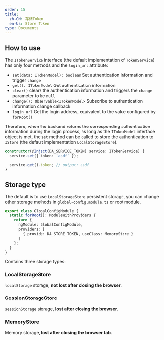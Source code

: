 ```yaml
---
order: 15
title: 
  zh-CN: 存储Token
  en-Us: Store Token
type: Documents
---
```


## How to use

The `ITokenService` interface (the default implementation of `TokenService`) has only four methods and the `login_url` attribute:

- `set(data: ITokenModel): boolean` Set authentication information and trigger `change`
- `get(): ITokenModel` Get authentication information
- `clear()` clears the authentication information and triggers the `change` parameter to be `null`
- `change(): Observable<ITokenModel>` Subscribe to authentication information change callback
- `login_url` Get the login address, equivalent to the value configured by `forRoot()`

Therefore, when the backend returns the corresponding authentication information during the login process, as long as the `ITokenModel` interface object is met, the `set` method can be called to store the authentication to `IStore` (the default implementation `LocalStorageStore`).

```ts
constructor(@Inject(DA_SERVICE_TOKEN) service: ITokenService) {
  service.set({ token: `asdf` });

  service.get().token; // output: asdf
}
```

## Storage type

The default is to use `LocalStorageStore` persistent storage, you can change other storage methods in `global-config.module.ts` or root module.

```ts
export class GlobalConfigModule {
  static forRoot(): ModuleWithProviders {
    return {
      ngModule: GlobalConfigModule,
      providers: [
        { provide: DA_STORE_TOKEN, useClass: MemoryStore }
      ]
    };
  }
}
```

Contains three storage types:

### LocalStorageStore

`localStorage` storage, **not lost after closing the browser**.

### SessionStorageStore

`sessionStorage` storage, **lost after closing the browser**.

### MemoryStore

Memory storage, **lost after closing the browser tab**.
